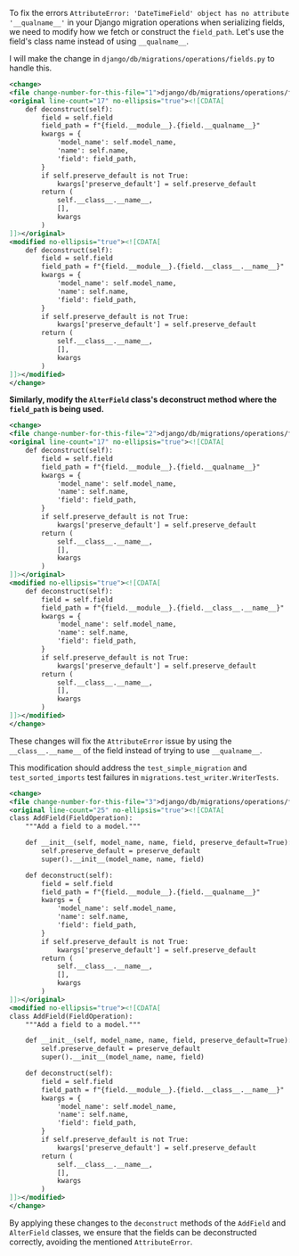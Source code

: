 To fix the errors `AttributeError: 'DateTimeField' object has no attribute '__qualname__'` in your Django migration operations when serializing fields, we need to modify how we fetch or construct the `field_path`. Let's use the field's class name instead of using `__qualname__`.

I will make the change in `django/db/migrations/operations/fields.py` to handle this.

```xml
<change>
<file change-number-for-this-file="1">django/db/migrations/operations/fields.py</file>
<original line-count="17" no-ellipsis="true"><![CDATA[
    def deconstruct(self):
        field = self.field
        field_path = f"{field.__module__}.{field.__qualname__}"
        kwargs = {
            'model_name': self.model_name,
            'name': self.name,
            'field': field_path,
        }
        if self.preserve_default is not True:
            kwargs['preserve_default'] = self.preserve_default
        return (
            self.__class__.__name__,
            [],
            kwargs
        )
]]></original>
<modified no-ellipsis="true"><![CDATA[
    def deconstruct(self):
        field = self.field
        field_path = f"{field.__module__}.{field.__class__.__name__}"
        kwargs = {
            'model_name': self.model_name,
            'name': self.name,
            'field': field_path,
        }
        if self.preserve_default is not True:
            kwargs['preserve_default'] = self.preserve_default
        return (
            self.__class__.__name__,
            [],
            kwargs
        )
]]></modified>
</change>
```

**Similarly, modify the `AlterField` class's deconstruct method where the `field_path` is being used.**

```xml
<change>
<file change-number-for-this-file="2">django/db/migrations/operations/fields.py</file>
<original line-count="17" no-ellipsis="true"><![CDATA[
    def deconstruct(self):
        field = self.field
        field_path = f"{field.__module__}.{field.__qualname__}"
        kwargs = {
            'model_name': self.model_name,
            'name': self.name,
            'field': field_path,
        }
        if self.preserve_default is not True:
            kwargs['preserve_default'] = self.preserve_default
        return (
            self.__class__.__name__,
            [],
            kwargs
        )
]]></original>
<modified no-ellipsis="true"><![CDATA[
    def deconstruct(self):
        field = self.field
        field_path = f"{field.__module__}.{field.__class__.__name__}"
        kwargs = {
            'model_name': self.model_name,
            'name': self.name,
            'field': field_path,
        }
        if self.preserve_default is not True:
            kwargs['preserve_default'] = self.preserve_default
        return (
            self.__class__.__name__,
            [],
            kwargs
        )
]]></modified>
</change>
```

These changes will fix the `AttributeError` issue by using the `__class__.__name__` of the field instead of trying to use `__qualname__`. 

This modification should address the `test_simple_migration` and `test_sorted_imports` test failures in `migrations.test_writer.WriterTests`.

```xml
<change>
<file change-number-for-this-file="3">django/db/migrations/operations/fields.py</file>
<original line-count="25" no-ellipsis="true"><![CDATA[
class AddField(FieldOperation):
    """Add a field to a model."""

    def __init__(self, model_name, name, field, preserve_default=True):
        self.preserve_default = preserve_default
        super().__init__(model_name, name, field)

    def deconstruct(self):
        field = self.field
        field_path = f"{field.__module__}.{field.__qualname__}"
        kwargs = {
            'model_name': self.model_name,
            'name': self.name,
            'field': field_path,
        }
        if self.preserve_default is not True:
            kwargs['preserve_default'] = self.preserve_default
        return (
            self.__class__.__name__,
            [],
            kwargs
        )
]]></original>
<modified no-ellipsis="true"><![CDATA[
class AddField(FieldOperation):
    """Add a field to a model."""

    def __init__(self, model_name, name, field, preserve_default=True):
        self.preserve_default = preserve_default
        super().__init__(model_name, name, field)

    def deconstruct(self):
        field = self.field
        field_path = f"{field.__module__}.{field.__class__.__name__}"
        kwargs = {
            'model_name': self.model_name,
            'name': self.name,
            'field': field_path,
        }
        if self.preserve_default is not True:
            kwargs['preserve_default'] = self.preserve_default
        return (
            self.__class__.__name__,
            [],
            kwargs
        )
]]></modified>
</change>
```

By applying these changes to the `deconstruct` methods of the `AddField` and `AlterField` classes, we ensure that the fields can be deconstructed correctly, avoiding the mentioned `AttributeError`.